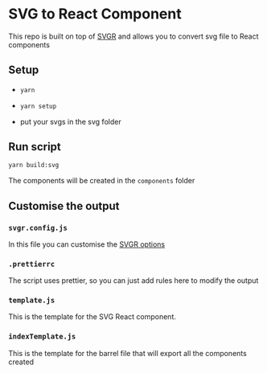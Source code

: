 # SVG to React Component
This repo is built on top of [SVGR](https://react-svgr.com/) and allows you to convert svg file to React components

## Setup

- ```bash
  yarn
  ```
- ```bash
  yarn setup
  ```
- put your svgs in the svg folder

## Run script
```bash
yarn build:svg
```

The components will be created in the `components` folder

## Customise the output
### `svgr.config.js`
In this file you can customise the [SVGR options](https://react-svgr.com/docs/options/)

### `.prettierrc`
The script uses prettier, so you can just add rules here to modify the output

### `template.js`
This is the template for the SVG React component.

### `indexTemplate.js`
This is the template for the barrel file that will export all the components created